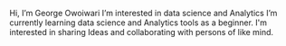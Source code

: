 Hi, I’m George Owoiwari
I’m interested in data science and Analytics
I’m currently learning data science and Analytics tools as a beginner.
I'm interested in sharing Ideas and collaborating with persons of like mind.
